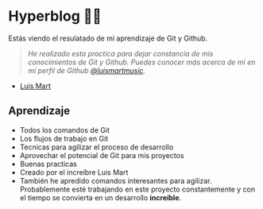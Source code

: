 # Hyperblog ✌🏻
Estás viendo el resulatado de mi aprendizaje de Git y Github.

> _He realizado esta practica para dejar constancia de mis conocimientos de Git y Github. Puedes conocer más acerca de mí en mi perfil de Github [@luismartmusic](https://github.com/luismartmusic)._ 
- [Luis Mart](https://clarkode.com/)

## Aprendizaje
* Todos los comandos de Git
* Los flujos de trabajo en Git
* Tecnicas para agilizar el proceso de desarrollo
* Aprovechar el potencial de Git para mis proyectos
* Buenas practicas
* Creado por el increíbre Luis Mart
* También he apredido comandos interesantes para agilizar.
Probablemente esté trabajando en este proyecto constantemente y con el tiempo se convierta en un desarrollo **increíble**.